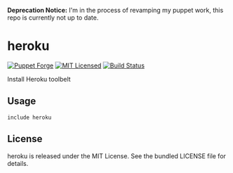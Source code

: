 **Deprecation Notice:** I'm in the process of revamping my puppet work, this repo is currently not up to date.

heroku
==============

[![Puppet Forge](https://img.shields.io/puppetforge/v/halyard/heroku.svg)](https://forge.puppetlabs.com/halyard/heroku)
[![MIT Licensed](https://img.shields.io/badge/license-MIT-green.svg)](https://tldrlegal.com/license/mit-license)
[![Build Status](https://img.shields.io/travis/com/halyard/puppet-heroku.svg)](https://travis-ci.com/halyard/puppet-heroku)

Install Heroku toolbelt

## Usage

```puppet
include heroku
```

## License

heroku is released under the MIT License. See the bundled LICENSE file for details.

